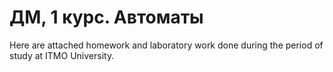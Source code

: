# ДМ, 1 курс. Автоматы
Here are attached homework and laboratory work done during the period of study at ITMO University.
